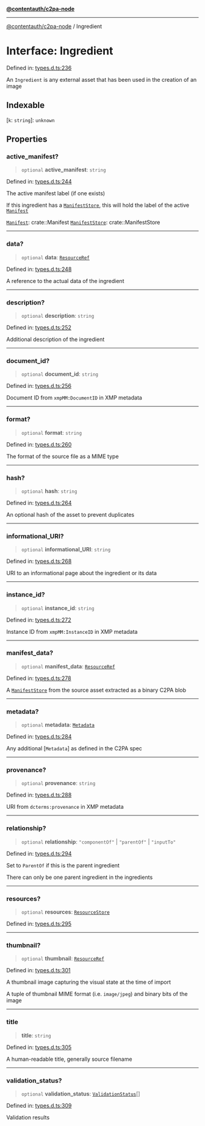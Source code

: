 [**@contentauth/c2pa-node**](../README.md)

***

[@contentauth/c2pa-node](../README.md) / Ingredient

# Interface: Ingredient

Defined in: [types.d.ts:236](https://github.com/contentauth/c2pa-node-v2/blob/8bb2490bb1f0c6c00c0930669451a7750cccfebc/js-src/types.d.ts#L236)

An `Ingredient` is any external asset that has been used in the creation of an image

## Indexable

\[`k`: `string`\]: `unknown`

## Properties

### active\_manifest?

> `optional` **active\_manifest**: `string`

Defined in: [types.d.ts:244](https://github.com/contentauth/c2pa-node-v2/blob/8bb2490bb1f0c6c00c0930669451a7750cccfebc/js-src/types.d.ts#L244)

The active manifest label (if one exists)

If this ingredient has a [`ManifestStore`], this will hold the label of the active [`Manifest`]

[`Manifest`]: crate::Manifest [`ManifestStore`]: crate::ManifestStore

***

### data?

> `optional` **data**: [`ResourceRef`](ResourceRef.md)

Defined in: [types.d.ts:248](https://github.com/contentauth/c2pa-node-v2/blob/8bb2490bb1f0c6c00c0930669451a7750cccfebc/js-src/types.d.ts#L248)

A reference to the actual data of the ingredient

***

### description?

> `optional` **description**: `string`

Defined in: [types.d.ts:252](https://github.com/contentauth/c2pa-node-v2/blob/8bb2490bb1f0c6c00c0930669451a7750cccfebc/js-src/types.d.ts#L252)

Additional description of the ingredient

***

### document\_id?

> `optional` **document\_id**: `string`

Defined in: [types.d.ts:256](https://github.com/contentauth/c2pa-node-v2/blob/8bb2490bb1f0c6c00c0930669451a7750cccfebc/js-src/types.d.ts#L256)

Document ID from `xmpMM:DocumentID` in XMP metadata

***

### format?

> `optional` **format**: `string`

Defined in: [types.d.ts:260](https://github.com/contentauth/c2pa-node-v2/blob/8bb2490bb1f0c6c00c0930669451a7750cccfebc/js-src/types.d.ts#L260)

The format of the source file as a MIME type

***

### hash?

> `optional` **hash**: `string`

Defined in: [types.d.ts:264](https://github.com/contentauth/c2pa-node-v2/blob/8bb2490bb1f0c6c00c0930669451a7750cccfebc/js-src/types.d.ts#L264)

An optional hash of the asset to prevent duplicates

***

### informational\_URI?

> `optional` **informational\_URI**: `string`

Defined in: [types.d.ts:268](https://github.com/contentauth/c2pa-node-v2/blob/8bb2490bb1f0c6c00c0930669451a7750cccfebc/js-src/types.d.ts#L268)

URI to an informational page about the ingredient or its data

***

### instance\_id?

> `optional` **instance\_id**: `string`

Defined in: [types.d.ts:272](https://github.com/contentauth/c2pa-node-v2/blob/8bb2490bb1f0c6c00c0930669451a7750cccfebc/js-src/types.d.ts#L272)

Instance ID from `xmpMM:InstanceID` in XMP metadata

***

### manifest\_data?

> `optional` **manifest\_data**: [`ResourceRef`](ResourceRef.md)

Defined in: [types.d.ts:278](https://github.com/contentauth/c2pa-node-v2/blob/8bb2490bb1f0c6c00c0930669451a7750cccfebc/js-src/types.d.ts#L278)

A [`ManifestStore`] from the source asset extracted as a binary C2PA blob

[`ManifestStore`]: crate::ManifestStore

***

### metadata?

> `optional` **metadata**: [`Metadata`](Metadata.md)

Defined in: [types.d.ts:284](https://github.com/contentauth/c2pa-node-v2/blob/8bb2490bb1f0c6c00c0930669451a7750cccfebc/js-src/types.d.ts#L284)

Any additional [`Metadata`] as defined in the C2PA spec

[`Manifest`]: crate::Manifest

***

### provenance?

> `optional` **provenance**: `string`

Defined in: [types.d.ts:288](https://github.com/contentauth/c2pa-node-v2/blob/8bb2490bb1f0c6c00c0930669451a7750cccfebc/js-src/types.d.ts#L288)

URI from `dcterms:provenance` in XMP metadata

***

### relationship?

> `optional` **relationship**: `"componentOf"` \| `"parentOf"` \| `"inputTo"`

Defined in: [types.d.ts:294](https://github.com/contentauth/c2pa-node-v2/blob/8bb2490bb1f0c6c00c0930669451a7750cccfebc/js-src/types.d.ts#L294)

Set to `ParentOf` if this is the parent ingredient

There can only be one parent ingredient in the ingredients

***

### resources?

> `optional` **resources**: [`ResourceStore`](ResourceStore.md)

Defined in: [types.d.ts:295](https://github.com/contentauth/c2pa-node-v2/blob/8bb2490bb1f0c6c00c0930669451a7750cccfebc/js-src/types.d.ts#L295)

***

### thumbnail?

> `optional` **thumbnail**: [`ResourceRef`](ResourceRef.md)

Defined in: [types.d.ts:301](https://github.com/contentauth/c2pa-node-v2/blob/8bb2490bb1f0c6c00c0930669451a7750cccfebc/js-src/types.d.ts#L301)

A thumbnail image capturing the visual state at the time of import

A tuple of thumbnail MIME format (i.e. `image/jpeg`) and binary bits of the image

***

### title

> **title**: `string`

Defined in: [types.d.ts:305](https://github.com/contentauth/c2pa-node-v2/blob/8bb2490bb1f0c6c00c0930669451a7750cccfebc/js-src/types.d.ts#L305)

A human-readable title, generally source filename

***

### validation\_status?

> `optional` **validation\_status**: [`ValidationStatus`](ValidationStatus.md)[]

Defined in: [types.d.ts:309](https://github.com/contentauth/c2pa-node-v2/blob/8bb2490bb1f0c6c00c0930669451a7750cccfebc/js-src/types.d.ts#L309)

Validation results
